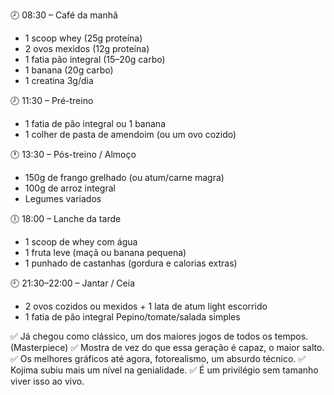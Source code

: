 🕗 08:30 – Café da manhã
- 1 scoop whey (25g proteína)
- 2 ovos mexidos (12g proteína)
- 1 fatia pão integral (15–20g carbo)
- 1 banana (20g carbo)
- 1 creatina 3g/dia

🕗 11:30 – Pré-treino
- 1 fatia de pão integral ou 1 banana
- 1 colher de pasta de amendoim (ou um ovo cozido)

🕐 13:30 – Pós-treino / Almoço
- 150g de frango grelhado (ou atum/carne magra)
- 100g de arroz integral
- Legumes variados

🕕 18:00 – Lanche da tarde
- 1 scoop de whey com água
- 1 fruta leve (maçã ou banana pequena)
- 1 punhado de castanhas (gordura e calorias extras)

🕘 21:30–22:00 – Jantar / Ceia
- 2 ovos cozidos ou mexidos + 1 lata de atum light escorrido
- 1 fatia de pão integral Pepino/tomate/salada simples

✅ Já chegou como clássico, um dos maiores jogos de todos os tempos. (Masterpiece)
✅ Mostra de vez do que essa geração é capaz, o maior salto.
✅ Os melhores gráficos até agora, fotorealismo, um absurdo técnico.
✅ Kojima subiu mais um nível na genialidade.
✅ É um privilégio sem tamanho viver isso ao vivo.
